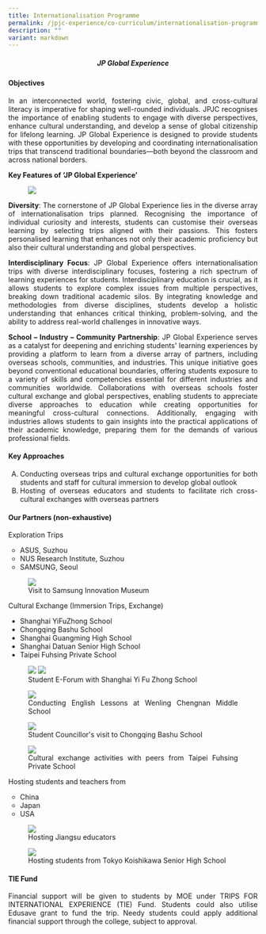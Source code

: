 ```yaml
---
title: Internationalisation Programme
permalink: /jpjc-experience/co-curriculum/internationalisation-programme/
description: ""
variant: markdown
---
```

<div align="justify">
<center><h5>JP Global Experience</h5></center>
	
<h4><strong>Objectives</strong></h4>
<div align="justify">
<p>
In an interconnected world, fostering civic, global, and cross-cultural literacy is imperative for shaping well-rounded individuals. JPJC recognises the importance of enabling students to engage with diverse perspectives, enhance cultural understanding, and develop a sense of global citizenship for lifelong learning. JP Global Experience is designed to provide students with these opportunities by developing and coordinating internationalisation trips that transcend traditional boundaries—both beyond the classroom and across national borders.</p>

<b>Key Features of ‘JP Global Experience’</b>
	
<figure>
<img src="/images/JPJC%20Experience/Co%20Curriculum/Internationalisation%20Programme/01.jpg">
<figcaption></figcaption></figure>
<style>ol.a {list-style-type: upper-alpha;}</style>

<div align="justify">
<p><b>Diversity</b>: The cornerstone of JP Global Experience lies in the diverse array of internationalisation trips planned. Recognising the importance of individual curiosity and interests, students can customise their overseas learning by selecting trips aligned with their passions. This fosters personalised learning that enhances not only their academic proficiency but also their cultural understanding and global perspectives.</p>
	
<p><b>Interdisciplinary Focus</b>: JP Global Experience offers internationalisation trips with diverse interdisciplinary focuses, fostering a rich spectrum of learning experiences for students. Interdisciplinary education is crucial, as it allows students to explore complex issues from multiple perspectives, breaking down traditional academic silos. By integrating knowledge and methodologies from diverse disciplines, students develop a holistic understanding that enhances critical thinking, problem-solving, and the ability to address real-world challenges in innovative ways.</p>
	
<p><b>School – Industry – Community Partnership</b>: JP Global Experience serves as a catalyst for deepening and enriching students' learning experiences by providing a platform to learn from a diverse array of partners, including overseas schools, communities, and industries. This unique initiative goes beyond conventional educational boundaries, offering students exposure to a variety of skills and competencies essential for different industries and communities worldwide. Collaborations with overseas schools foster cultural exchange and global perspectives, enabling students to appreciate diverse approaches to education while creating opportunities for meaningful cross-cultural connections. Additionally, engaging with industries allows students to gain insights into the practical applications of their academic knowledge, preparing them for the demands of various professional fields.</p>

<h4><strong>Key Approaches</strong></h4>

<style> ol.b {list-style-type: upper-alpha;></style>

<ol class="b">
	<li>Conducting overseas trips and cultural exchange opportunities for both students and staff for cultural immersion to develop global outlook</li>
	<li>Hosting of overseas educators and students to facilitate rich cross-cultural exchanges with overseas partners</li></ol>

<h4><strong>Our Partners (non-exhaustive)</strong></h4>
<p>
Exploration Trips</p>
<style>ol.c{list-style-type: circle;}</style>
<ol class="c">
	<li>ASUS, Suzhou</li>
	<li>NUS Research Institute, Suzhou</li>
	<li>SAMSUNG, Seoul</li>
	</ol>

<figure>
<img src="/images/IP%20Samsung%20Innovation%20Museum.jpg">
<figcaption>Visit to Samsung Innovation Museum</figcaption></figure>

<p>
Cultural Exchange (Immersion Trips, Exchange)</p>
<ul>
	<li>Shanghai YiFuZhong School</li>
	<li>Chongqing Bashu School</li>
	<li>Shanghai Guangming High School</li>
	<li>Shanghai Datuan Senior High School</li>
	<li>Taipei Fuhsing Private School</li></ul>

<figure>
<img src="/images/Internationsation1.jpg">
<img src="/images/Internationsation2.jpg">
<figcaption>Student E-Forum with Shanghai Yi Fu Zhong School</figcaption></figure>

<figure>
<img src="/images/IP%20Wenling%20Chengnan%20Middle%20School.jpg">
<figcaption>Conducting English Lessons at Wenling Chengnan Middle School</figcaption>
</figure>

<figure>
<img src="/images/IP%20visit%20to%20Chongqing%20Bashu%20School.jpg">
<figcaption>Student Councillor's visit to Chongqing Bashu School</figcaption>
</figure>

<figure>
<img src="/images/IP%20from%20Taipei%20Fuhsing%20Private%20School.jpg">
<figcaption>Cultural exchange activities with peers from Taipei Fuhsing Private School</figcaption>
</figure>

<p>
Hosting students and teachers from</p>
	<style>ol.d{list-style-type: circle;}</style>
<ol class="d">
	<li>China</li>
	<li>Japan</li>
	<li>USA</li></ol>

<figure>
<img src="/images/IP%20Hosting%20Jiangsu%20educators.jpg">
<figcaption>Hosting Jiangsu educators</figcaption>
</figure>

<figure>
<img src="/images/IP%20Hosting%20students%20from%20Tokyo%20Koishikawa%20Senior.jpg">
<figcaption>Hosting students from Tokyo Koishikawa Senior High School</figcaption>
</figure>

<h4><strong>TIE Fund</strong></h4>
<p>
Financial support will be given to students by MOE under TRIPS FOR INTERNATIONAL EXPERIENCE (TIE) Fund. Students could also utilise Edusave grant to fund the trip. Needy students could apply additional financial support through the college, subject to approval.</p></div></div></div>